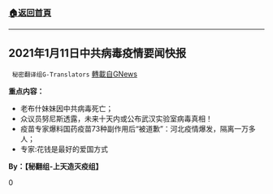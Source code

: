 ###  [:house:返回首頁](https://github.com/ourhimalayas/txt)
---

## 2021年1月11日中共病毒疫情要闻快报
` 秘密翻译组G-Translators` [轉載自GNews](https://gnews.org/zh-hans/740527/)

**重点内容：**

- 老布什妹妹因中共病毒死亡；
- 众议员努尼斯透露，未来十天内或公布武汉实验室病毒真相！
- 疫苗专家爆料国药疫苗73种副作用后“被道歉”：河北疫情爆发，隔离一万多人；
- 专家:花钱是最好的爱国方式




**By：【秘翻组-上天造灭疫组】**

0
